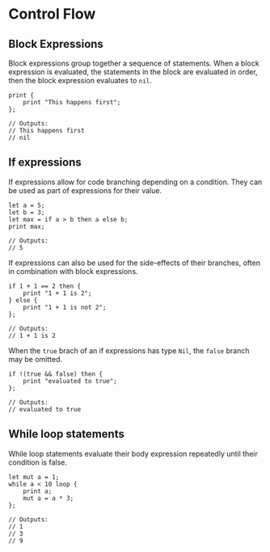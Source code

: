 # Control Flow

## Block Expressions
Block expressions group together a sequence of statements. When a block expression is evaluated, the statements in the block are evaluated in order, then the block expression evaluates to `nil`.

```
print {
    print "This happens first";
};

// Outputs:
// This happens first
// nil
```

## If expressions
If expressions allow for code branching depending on a condition. They can be used as part of expressions for their value.

```
let a = 5;
let b = 3;
let max = if a > b then a else b;
print max;

// Outputs:
// 5
```

If expressions can also be used for the side-effects of their branches, often in combination with block expressions.

```
if 1 + 1 == 2 then {
    print "1 + 1 is 2";
} else {
    print "1 + 1 is not 2";
};

// Outputs:
// 1 + 1 is 2
```

When the `true` brach of an if expressions has type `Nil`, the `false` branch may be omitted.

```
if !(true && false) then {
    print "evaluated to true";
};

// Outputs:
// evaluated to true
```

## While loop statements
While loop statements evaluate their body expression repeatedly until their condition is false.

```
let mut a = 1;
while a < 10 loop {
    print a;
    mut a = a * 3;
};

// Outputs: 
// 1
// 3
// 9
```